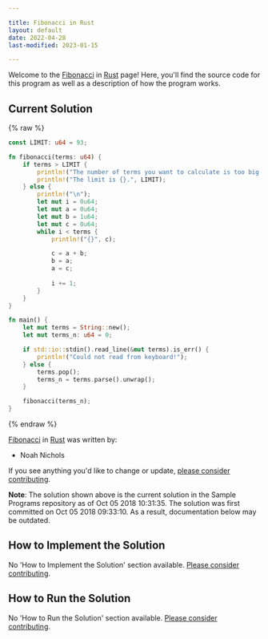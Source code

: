 ```yaml
---

title: Fibonacci in Rust
layout: default
date: 2022-04-28
last-modified: 2023-01-15

---
```


Welcome to the [Fibonacci](https://sampleprograms.io/projects/fibonacci) in [Rust](https://sampleprograms.io/languages/rust) page! Here, you'll find the source code for this program as well as a description of how the program works.

## Current Solution

{% raw %}

```rust
const LIMIT: u64 = 93;

fn fibonacci(terms: u64) {
    if terms > LIMIT {
        println!("The number of terms you want to calculate is too big!");
        println!("The limit is {}.", LIMIT);
    } else {
        println!("\n");
        let mut i = 0u64;
        let mut a = 0u64;
        let mut b = 1u64;
        let mut c = 0u64;
        while i < terms {
            println!("{}", c);

            c = a + b;
            b = a;
            a = c;
            
            i += 1;
        }
    }
}

fn main() {
    let mut terms = String::new();
    let mut terms_n: u64 = 0;

    if std::io::stdin().read_line(&mut terms).is_err() {
        println!("Could not read from keyboard!");
    } else {
        terms.pop();
        terms_n = terms.parse().unwrap();
    }

    fibonacci(terms_n);
}
```

{% endraw %}

[Fibonacci](https://sampleprograms.io/projects/fibonacci) in [Rust](https://sampleprograms.io/languages/rust) was written by:

- Noah Nichols

If you see anything you'd like to change or update, [please consider contributing](https://github.com/TheRenegadeCoder/sample-programs).

**Note**: The solution shown above is the current solution in the Sample Programs repository as of Oct 05 2018 10:31:35. The solution was first committed on Oct 05 2018 09:33:10. As a result, documentation below may be outdated.

## How to Implement the Solution

No 'How to Implement the Solution' section available. [Please consider contributing](https://github.com/TheRenegadeCoder/sample-programs-website).

## How to Run the Solution

No 'How to Run the Solution' section available. [Please consider contributing](https://github.com/TheRenegadeCoder/sample-programs-website).